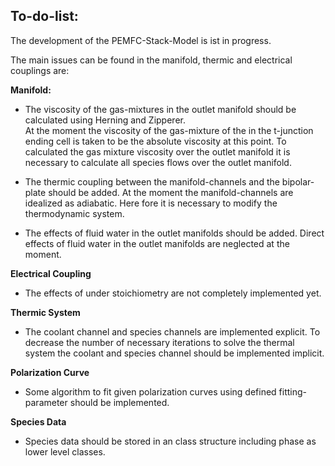 To-do-list:
-
The development of the PEMFC-Stack-Model is ist in progress.

The main issues can be found in the manifold,
 thermic and electrical couplings are:

**Manifold:**
- The viscosity of the gas-mixtures in the outlet manifold should be calculated
  using Herning and Zipperer.  
  At the moment the viscosity of the gas-mixture
  of the in the t-junction ending cell is taken
  to be the absolute viscosity at this point.
  To calculated the gas mixture viscosity over the outlet manifold
  it is necessary to calculate all species flows over the outlet manifold.

- The thermic coupling between the manifold-channels
  and the bipolar-plate should be added.
  At the moment the manifold-channels are idealized as adiabatic.
  Here fore it is necessary to modify the thermodynamic system.
 
- The effects of fluid water in the outlet manifolds should be added.
  Direct effects of fluid water in the outlet manifolds are neglected
  at the moment.
 
 **Electrical Coupling**
 - The effects of under stoichiometry are not completely implemented yet.
 
 **Thermic System**
 -  The coolant channel and species channels are implemented explicit.
  To decrease the number of necessary iterations to solve the
  thermal system the coolant and species channel should be implemented implicit.

  
**Polarization Curve**
- Some algorithm to fit given polarization curves
  using defined fitting-parameter should be implemented.
  
**Species Data**
- Species data should be stored in an class structure
 including phase as lower level classes.